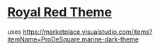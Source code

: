 # [Royal Red Theme](https://marketplace.visualstudio.com/items?itemName=AJ-Dev.royal-red-theme)

uses https://marketplace.visualstudio.com/items?itemName=ProDeSquare.marine-dark-theme